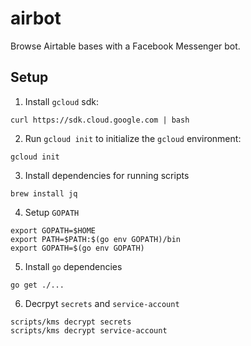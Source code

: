 # airbot

Browse Airtable bases with a Facebook Messenger bot.

## Setup

1. Install `gcloud` sdk:

```
curl https://sdk.cloud.google.com | bash
```

2. Run `gcloud init` to initialize the `gcloud` environment:

```
gcloud init
```

3. Install dependencies for running scripts

```
brew install jq
```

4. Setup `GOPATH`

```
export GOPATH=$HOME
export PATH=$PATH:$(go env GOPATH)/bin
export GOPATH=$(go env GOPATH)
```

5. Install `go` dependencies

```
go get ./...
```

6. Decrpyt `secrets` and `service-account`

```
scripts/kms decrypt secrets
scripts/kms decrypt service-account
```
